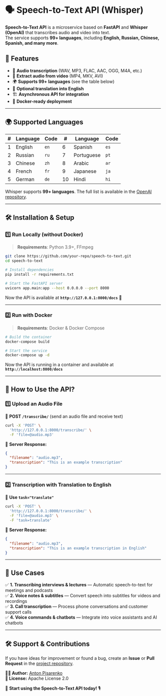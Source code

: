 # 🗣️ Speech-to-Text API (Whisper)

**Speech-to-Text API** is a microservice based on **FastAPI** and **Whisper (OpenAI)** that transcribes audio and video into text.  
The service supports **99+ languages**, including **English, Russian, Chinese, Spanish, and many more**.

## 🚀 Features
- 🎤 **Audio transcription** (WAV, MP3, FLAC, AAC, OGG, M4A, etc.)
- 🎥 **Extract audio from video** (MP4, MKV, AVI)
- 🌍 **Supports 99+ languages** (see the table below)
- 🔄 **Optional translation into English**
- 🏗 **Asynchronous API for integration**
- 🐳 **Docker-ready deployment**

---

## 🌍 Supported Languages

| #  | Language        | Code | #  | Language       | Code |
|----|---------------|------|----|--------------|------|
| 1  | English       | `en` | 6  | Spanish       | `es` |
| 2  | Russian       | `ru` | 7  | Portuguese    | `pt` |
| 3  | Chinese       | `zh` | 8  | Arabic        | `ar` |
| 4  | French        | `fr` | 9  | Japanese      | `ja` |
| 5  | German        | `de` | 10 | Hindi         | `hi` |

Whisper supports **99+ languages**. The full list is available in the [OpenAI repository](https://github.com/openai/whisper).

---

## 🛠️ Installation & Setup

### **1️⃣ Run Locally (without Docker)**
> **Requirements**: Python 3.9+, FFmpeg

```bash
git clone https://github.com/your-repo/speech-to-text.git
cd speech-to-text

# Install dependencies
pip install -r requirements.txt

# Start the FastAPI server
uvicorn app.main:app --host 0.0.0.0 --port 8000
```
Now the API is available at **`http://127.0.0.1:8000/docs`** 📜

---

### **2️⃣ Run with Docker**
> **Requirements**: Docker & Docker Compose

```bash
# Build the container
docker-compose build

# Start the service
docker-compose up -d
```
Now the API is running in a container and available at **`http://localhost:8000/docs`**

---

## 🎯 How to Use the API?

### **1️⃣ Upload an Audio File**
📌 **POST `/transcribe/`** (send an audio file and receive text)
```bash
curl -X 'POST' \
  'http://127.0.0.1:8000/transcribe/' \
  -F 'file=@audio.mp3'
```
🔹 **Server Response:**
```json
{
  "filename": "audio.mp3",
  "transcription": "This is an example transcription"
}
```

---

### **2️⃣ Transcription with Translation to English**
📌 **Use `task="translate"`**
```bash
curl -X 'POST' \
  'http://127.0.0.1:8000/transcribe/' \
  -F 'file=@audio.mp3' \
  -F 'task=translate'
```
🔹 **Server Response:**
```json
{
  "filename": "audio.mp3",
  "transcription": "This is an example transcription in English"
}
```

---

## 🎯 Use Cases

✅ **1. Transcribing interviews & lectures** — Automatic speech-to-text for meetings and podcasts  
✅ **2. Voice notes & subtitles** — Convert speech into subtitles for videos and recordings  
✅ **3. Call transcription** — Process phone conversations and customer support calls  
✅ **4. Voice commands & chatbots** — Integrate into voice assistants and AI chatbots  

---

## 🛠 Support & Contributions
If you have ideas for improvement or found a bug, create an **Issue** or **Pull Request** in the [project repository](https://github.com/AntonSHBK/speech_to_text_service).

**👨‍💻 Author:** [Anton Pisarenko](https://github.com/AntonSHBK)  
**🔗 License:** Apache License 2.0  

🚀 **Start using the Speech-to-Text API today!** 🎙️
